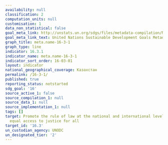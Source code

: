```yaml
---
availability: null
classification: 2
computation_units: null
customisation: 1
data_non_statistical: false
goal_meta_link: http://unstats.un.org/sdgs/files/metadata-compilation/Metadata-Goal-16.pdf
goal_meta_link_text: United Nations Sustainable Development Goals Metadata (pdf 1361kB)
graph_title: meta.name-16-3-1
graph_type: line
indicator: 16.3.1
indicator_name: meta.name-16-3-1
indicator_sort_order: 16-03-01
layout: indicator
national_geographical_coverage: Казахстан
permalink: /16-3-1/
published: true
reporting_status: notstarted
sdg_goal: '16'
source_active_1: false
source_compilation_1: null
source_data_1: null
source_implementation_1: null
tags: []
target: Promote the rule of law at the national and international levels and ensure
  equal access to justice for all
target_id: '16.3'
un_custodian_agency: UNODC
un_designated_tier: '2'
---
```

